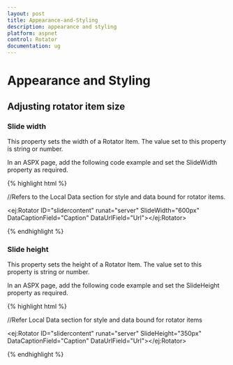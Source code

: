 ```yaml
---
layout: post
title: Appearance-and-Styling
description: appearance and styling
platform: aspnet
control: Rotator
documentation: ug
---
```


# Appearance and Styling

## Adjusting rotator item size

### Slide width

This property sets the width of a Rotator Item. The value set to this property is string or number.

In an ASPX page, add the following code example and set the SlideWidth property as required.

{% highlight html %}

//Refers to the Local Data section for style and data bound for rotator items.

<ej:Rotator ID="slidercontent" runat="server" SlideWidth="600px" DataCaptionField="Caption" DataUrlField="Url"></ej:Rotator>

{% endhighlight %}

### Slide height

This property sets the height of a Rotator Item. The value set to this property is string or number.

In an ASPX page, add the following code example and set the SlideHeight property as required.

{% highlight html %}

//Refer Local Data section for style and data bound for rotator items

<ej:Rotator ID="slidercontent" runat="server" SlideHeight="350px" DataCaptionField="Caption" DataUrlField="Url"></ej:Rotator>

{% endhighlight %}